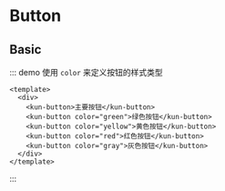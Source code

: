 # Button

## Basic

::: demo 使用 `color` 来定义按钮的样式类型

```vue
<template>
  <div>
    <kun-button>主要按钮</kun-button>
    <kun-button color="green">绿色按钮</kun-button>
    <kun-button color="yellow">黄色按钮</kun-button>
    <kun-button color="red">红色按钮</kun-button>
    <kun-button color="gray">灰色按钮</kun-button>
  </div>
</template>
```
:::
